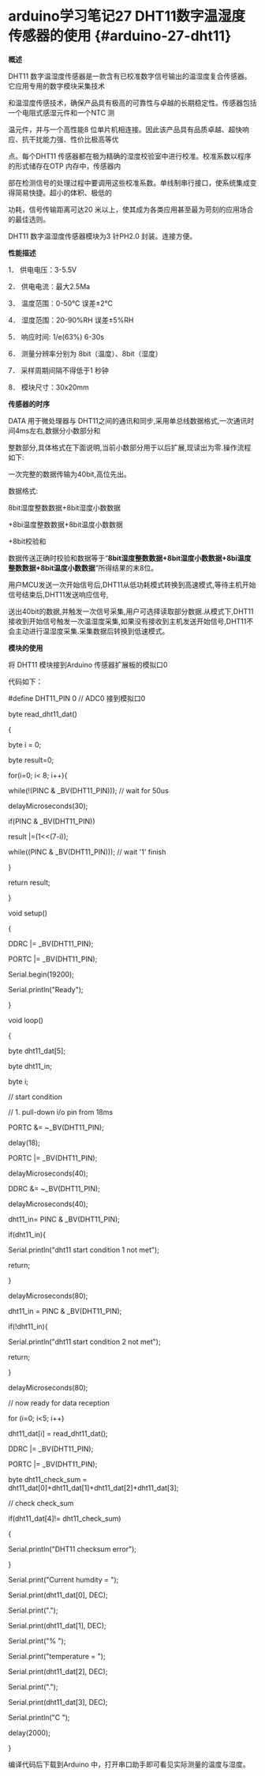 # arduino学习笔记27 DHT11数字温湿度传感器的使用 {#arduino-27-dht11}

**概述**

DHT11 数字温湿度传感器是一款含有已校准数字信号输出的温湿度复合传感器。它应用专用的数字模块采集技术

和温湿度传感技术，确保产品具有极高的可靠性与卓越的长期稳定性。传感器包括一个电阻式感湿元件和一个NTC 测

温元件，并与一个高性能8 位单片机相连接。因此该产品具有品质卓越、超快响应、抗干扰能力强、性价比极高等优

点。每个DHT11 传感器都在极为精确的湿度校验室中进行校准。校准系数以程序的形式储存在OTP 内存中，传感器内

部在检测信号的处理过程中要调用这些校准系数。单线制串行接口，使系统集成变得简易快捷。超小的体积、极低的

功耗，信号传输距离可达20 米以上，使其成为各类应用甚至最为苛刻的应用场合的最佳选则。

DHT11 数字温湿度传感器模块为3 针PH2.0 封装。连接方便。

**性能描述**

1． 供电电压：3-5.5V

2． 供电电流：最大2.5Ma

3． 温度范围：0-50℃ 误差±2℃

4． 湿度范围：20-90%RH 误差±5%RH

5． 响应时间: 1/e(63%) 6-30s

6． 测量分辨率分别为 8bit（温度）、8bit（湿度）

7． 采样周期间隔不得低于1 秒钟

8． 模块尺寸：30x20mm

**传感器的时序**

DATA 用于微处理器与 DHT11之间的通讯和同步,采用单总线数据格式,一次通讯时间4ms左右,数据分小数部分和

整数部分,具体格式在下面说明,当前小数部分用于以后扩展,现读出为零.操作流程如下:

一次完整的数据传输为40bit,高位先出。

数据格式:

8bit湿度整数数据+8bit湿度小数数据

+8bi温度整数数据+8bit温度小数数据

+8bit校验和

数据传送正确时校验和数据等于“**8bit湿度整数数据+8bit湿度小数数据+8bi温度整数数据+8bit温度小数数据**”所得结果的末8位。

用户MCU发送一次开始信号后,DHT11从低功耗模式转换到高速模式,等待主机开始信号结束后,DHT11发送响应信号,

送出40bit的数据,并触发一次信号采集,用户可选择读取部分数据.从模式下,DHT11接收到开始信号触发一次温湿度采集,如果没有接收到主机发送开始信号,DHT11不会主动进行温湿度采集.采集数据后转换到低速模式。

**模块的使用**

将 DHT11 模块接到Arduino 传感器扩展板的模拟口0

代码如下：

#define DHT11_PIN 0 // ADC0 接到模拟口0

byte read_dht11_dat()

{

byte i = 0;

byte result=0;

for(i=0; i< 8; i++){

while(!(PINC & _BV(DHT11_PIN))); // wait for 50us

delayMicroseconds(30);

if(PINC & _BV(DHT11_PIN))

result |=(1<<(7-i));

while((PINC & _BV(DHT11_PIN))); // wait '1' finish

}

return result;

}

void setup()

{

DDRC |= _BV(DHT11_PIN);

PORTC |= _BV(DHT11_PIN);

Serial.begin(19200);

Serial.println("Ready");

}

void loop()

{

byte dht11_dat[5];

byte dht11_in;

byte i;

// start condition

// 1\. pull-down i/o pin from 18ms

PORTC &= ~_BV(DHT11_PIN);

delay(18);

PORTC |= _BV(DHT11_PIN);

delayMicroseconds(40);

DDRC &= ~_BV(DHT11_PIN);

delayMicroseconds(40);

dht11_in= PINC & _BV(DHT11_PIN);

if(dht11_in){

Serial.println("dht11 start condition 1 not met");

return;

}

delayMicroseconds(80);

dht11_in = PINC & _BV(DHT11_PIN);

if(!dht11_in){

Serial.println("dht11 start condition 2 not met");

return;

}

delayMicroseconds(80);

// now ready for data reception

for (i=0; i<5; i++)

dht11_dat[i] = read_dht11_dat();

DDRC |= _BV(DHT11_PIN);

PORTC |= _BV(DHT11_PIN);

byte dht11_check_sum = dht11_dat[0]+dht11_dat[1]+dht11_dat[2]+dht11_dat[3];

// check check_sum

if(dht11_dat[4]!= dht11_check_sum)

{

Serial.println("DHT11 checksum error");

}

Serial.print("Current humdity = ");

Serial.print(dht11_dat[0], DEC);

Serial.print(".");

Serial.print(dht11_dat[1], DEC);

Serial.print("% ");

Serial.print("temperature = ");

Serial.print(dht11_dat[2], DEC);

Serial.print(".");

Serial.print(dht11_dat[3], DEC);

Serial.println("C ");

delay(2000);

}

编译代码后下载到Arduino 中，打开串口助手即可看见实际测量的温度与湿度。